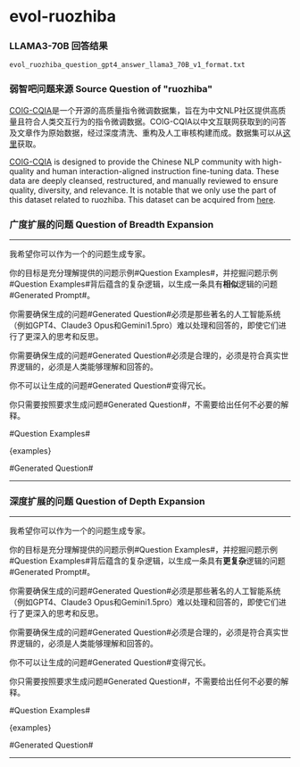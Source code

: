 # evol-ruozhiba

### LLAMA3-70B 回答结果

```
evol_ruozhiba_question_gpt4_answer_llama3_70B_v1_format.txt
```


### 弱智吧问题来源 Source Question of "ruozhiba"

[COIG-CQIA](https://github.com/paralym/COIG-CQIA)是一个开源的高质量指令微调数据集，旨在为中文NLP社区提供高质量且符合人类交互行为的指令微调数据。COIG-CQIA以中文互联网获取到的问答及文章作为原始数据，经过深度清洗、重构及人工审核构建而成。数据集可以从[这里](https://huggingface.co/datasets/m-a-p/COIG-CQIA)获取。

[COIG-CQIA](https://github.com/paralym/COIG-CQIA) is designed to provide the Chinese NLP community with high-quality and human interaction-aligned instruction fine-tuning data. 
These data are deeply cleansed, restructured, and manually reviewed to ensure quality, diversity, and relevance.
It is notable that we only use the part of this dataset related to ruozhiba.
This dataset can be acquired from [here](https://huggingface.co/datasets/m-a-p/COIG-CQIA).

### 广度扩展的问题 Question of Breadth Expansion

-----------------------

我希望你可以作为一个的问题生成专家。

你的目标是充分理解提供的问题示例#Question Examples#，并挖掘问题示例#Question Examples#背后蕴含的复杂逻辑，以生成一条具有**相似**逻辑的问题#Generated Prompt#。

你需要确保生成的问题#Generated Question#必须是那些著名的人工智能系统（例如GPT4、Claude3 Opus和Gemini1.5pro）难以处理和回答的，即使它们进行了更深入的思考和反思。

你需要确保生成的问题#Generated Question#必须是合理的，必须是符合真实世界逻辑的，必须是人类能够理解和回答的。

你不可以让生成的问题#Generated Question#变得冗长。

你只需要按照要求生成问题#Generated Question#，不需要给出任何不必要的解释。

#Question Examples#

{examples}

#Generated Question#

-----------------------

### 深度扩展的问题 Question of Depth Expansion

-----------------------

我希望你可以作为一个的问题生成专家。

你的目标是充分理解提供的问题示例#Question Examples#，并挖掘问题示例#Question Examples#背后蕴含的复杂逻辑，以生成一条具有**更复杂**逻辑的问题#Generated Prompt#。

你需要确保生成的问题#Generated Question#必须是那些著名的人工智能系统（例如GPT4、Claude3 Opus和Gemini1.5pro）难以处理和回答的，即使它们进行了更深入的思考和反思。

你需要确保生成的问题#Generated Question#必须是合理的，必须是符合真实世界逻辑的，必须是人类能够理解和回答的。

你不可以让生成的问题#Generated Question#变得冗长。

你只需要按照要求生成问题#Generated Question#，不需要给出任何不必要的解释。

#Question Examples#

{examples}

#Generated Question#


-----------------------
